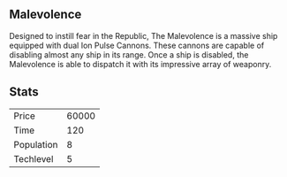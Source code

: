 ## Malevolence

Designed to instill fear in the Republic, The Malevolence is a massive ship equipped with dual Ion Pulse Cannons. These cannons are capable of disabling almost any ship in its range. Once a ship is disabled, the Malevolence is able to dispatch it with its impressive array of weaponry.

## Stats

<table>
    <tr>
        <td>Price</td>
        <td>60000</td>
    </tr>
    <tr>
        <td>Time</td>
        <td>120</td>
    </tr>
    <tr>
        <td>Population</td>
        <td>8</td>
    </tr>
    <tr>
        <td>Techlevel</td>
        <td>5</td>
    </tr>
</table>
